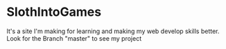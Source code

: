 # SlothIntoGames
It's a site I'm making for learning and making my web develop skills better.
Look for the Branch "master" to see my project
